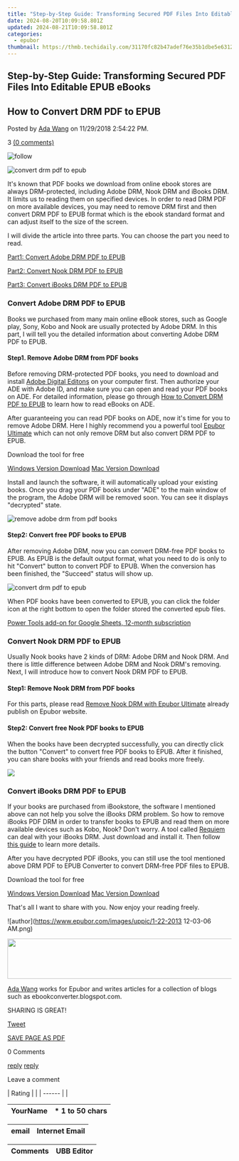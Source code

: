 ```yaml
---
title: "Step-by-Step Guide: Transforming Secured PDF Files Into Editable EPUB eBooks"
date: 2024-08-20T10:09:58.801Z
updated: 2024-08-21T10:09:58.801Z
categories:
  - epubor
thumbnail: https://thmb.techidaily.com/31170fc82b47adef76e35b1dbe5e6312865cece8cca3cd844fe92c1c213c87ec.jpg
---
```


## Step-by-Step Guide: Transforming Secured PDF Files Into Editable EPUB eBooks

## How to Convert DRM PDF to EPUB

Posted by [Ada Wang](https://plus.google.com/+AdaWang/posts) on 11/29/2018 2:54:22 PM.

3 [(0 comments)](http://www.epubor.com/#comment-area) 



![follow](http://www.epubor.com/images/follow.png)

![convert drm pdf to epub](http://www.epubor.com/images/uppic/covert-drm-pdf-to-epub.png)

It's known that PDF books we download from online ebook stores are always DRM-protected, including Adobe DRM, Nook DRM and iBooks DRM. It limits us to reading them on specified devices. In order to read DRM PDF on more available devices, you may need to remove DRM first and then convert DRM PDF to EPUB format which is the ebook standard format and can adjust itself to the size of the screen.

I will divide the article into three parts. You can choose the part you need to read.

[Part1: Convert Adobe DRM PDF to EPUB](https://tools.techidaily.com/epubor/products/)

[Part2: Convert Nook DRM PDF to EPUB](https://tools.techidaily.com/epubor/products/)

[Part3: Convert iBooks DRM PDF to EPUB](https://tools.techidaily.com/epubor/products/)

### Convert Adobe DRM PDF to EPUB

Books we purchased from many main online eBook stores, such as Google play, Sony, Kobo and Nook are usually protected by Adobe DRM. In this part, I will tell you the detailed information about converting Adobe DRM PDF to EPUB.

#### Step1\. Remove Adobe DRM from PDF books

Before removing DRM-protected PDF books, you need to download and install [Adobe Digital Editons](http://www.adobe.com/solutions/ebook/digital-editions/download.html) on your computer first. Then authorize your ADE with Adobe ID, and make sure you can open and read your PDF books on ADE. For detailed information, please go through [How to Convert DRM PDF to EPUB](https://tools.techidaily.com/epubor/products/) to learn how to read eBooks on ADE.

After guaranteeing you can read PDF books on ADE, now it's time for you to remove Adobe DRM. Here I highly recommend you a powerful tool [Epubor Ultimate](https://tools.techidaily.com/epubor/ultimate/) which can not only remove DRM but also convert DRM PDF to EPUB.

Download the tool for free

[Windows Version Download](https://tools.techidaily.com/epubor/ultimate/) [Mac Version Download](https://tools.techidaily.com/epubor/ultimate/)

Install and launch the software, it will automatically upload your existing books. Once you drag your PDF books under "ADE" to the main window of the program, the Adobe DRM will be removed soon. You can see it displays "decrypted" state.

![remove adobe drm from pdf books](http://www.epubor.com/images/uppic/remove-drm-from-epub1.png)

#### Step2: Convert free PDF books to EPUB

After removing Adobe DRM, now you can convert DRM-free PDF books to EPUB. As EPUB is the default output format, what you need to do is only to hit "Convert" button to convert PDF to EPUB. When the conversion has been finished, the "Succeed" status will show up.

![convert drm pdf to epub](http://www.epubor.com/images/uppic/convert-free-pdf-to-epub.jpg)

When PDF books have been converted to EPUB, you can click the folder icon at the right bottom to open the folder stored the converted epub files. 

<!-- affiliate ads begin -->
<a href="https://secure.2checkout.com/order/checkout.php?PRODS=4721564&QTY=1&AFFILIATE=108875&CART=1">Power Tools add-on for Google Sheets, 12-month subscription</a>
<!-- affiliate ads end -->
### Convert Nook DRM PDF to EPUB

Usually Nook books have 2 kinds of DRM: Adobe DRM and Nook DRM. And there is little difference between Adobe DRM and Nook DRM's removing. Next, I will introduce how to convert Nook DRM PDF to EPUB.

#### Step1: Remove Nook DRM from PDF books

For this parts, please read [Remove Nook DRM with Epubor Ultimate](https://tools.techidaily.com/epubor/products/) already publish on Epubor website. 

#### Step2: Convert free Nook PDF books to EPUB

When the books have been decrypted successfully, you can directly click the button "Convert" to convert free PDF books to EPUB. After it finished, you can share books with your friends and read books more freely.

<!-- affiliate ads begin -->
<a href="https://estore.winxdvd.com/order/checkout.php?PRODS=4081991&QTY=1&AFFILIATE=108875&CART=1"><img src="https://www.winxdvd.com/affiliate/new-banner/wt-500x500.jpg" border="0"></a>
<!-- affiliate ads end -->
### Convert iBooks DRM PDF to EPUB

If your books are purchased from iBookstore, the software I mentioned above can not help you solve the iBooks DRM problem. So how to remove iBooks PDF DRM in order to transfer books to EPUB and read them on more available devices such as Kobo, Nook? Don't worry. A tool called [Requiem](https://digiex.net/threads/requiem-4-1-remove-itunes-drm-fairplay-from-music-video-and-books.11796/) can deal with your iBooks DRM. Just download and install it. Then follow [this guide](https://tools.techidaily.com/epubor/products/) to learn more details.

After you have decrypted PDF iBooks, you can still use the tool mentioned above DRM PDF to EPUB Converter to convert DRM-free PDF files to EPUB.

Download the tool for free

[Windows Version Download](https://tools.techidaily.com/epubor/ultimate/) [Mac Version Download](https://tools.techidaily.com/epubor/ultimate/)

That's all I want to share with you. Now enjoy your reading freely.

![author](https://www.epubor.com/images/uppic/1-22-2013 12-03-06 AM.png)

<!-- affiliate ads begin -->
<a href="https://newchic.sjv.io/c/5597632/1659704/14420" target="_top" id="1659704"><img src="//a.impactradius-go.com/display-ad/14420-1659704" border="0" alt="" width="728" height="90"/></a><img height="0" width="0" src="https://imp.pxf.io/i/5597632/1659704/14420" style="position:absolute;visibility:hidden;" border="0" />
<!-- affiliate ads end -->
[Ada Wang](https://plus.google.com/+AdaWang/posts) works for Epubor and writes articles for a collection of blogs such as ebookconverter.blogspot.com.

SHARING IS GREAT!

[Tweet](https://twitter.com/share) 

[SAVE PAGE AS PDF](https://tools.techidaily.com/epubor/products/) 



0 Comments

[reply](https://tools.techidaily.com/epubor/products/) [reply](https://tools.techidaily.com/epubor/products/) 

Leave a comment

| Rating |  |
| ------ |  |

| YourName | \*  1 to 50 chars |
| -------- | ----------------- |

| email | Internet Email |
| ----- | -------------- |

| Comments | UBB Editor |
| -------- | ---------- |

<ins class="adsbygoogle"
     style="display:block"
     data-ad-format="autorelaxed"
     data-ad-client="ca-pub-7571918770474297"
     data-ad-slot="1223367746"></ins>



<ins class="adsbygoogle"
     style="display:block"
     data-ad-client="ca-pub-7571918770474297"
     data-ad-slot="8358498916"
     data-ad-format="auto"
     data-full-width-responsive="true"></ins>


